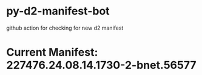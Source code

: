 # py-d2-manifest-bot
github action for checking for new d2 manifest

# Current Manifest: 227476.24.08.14.1730-2-bnet.56577